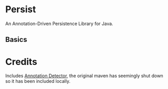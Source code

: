 # Persist
An Annotation-Driven Persistence Library for Java.

## Basics

# Credits
Includes [Annotation Detector](https://github.com/rmuller/infomas-asl/tree/master), the original maven has seemingly shut down so it has been included locally.